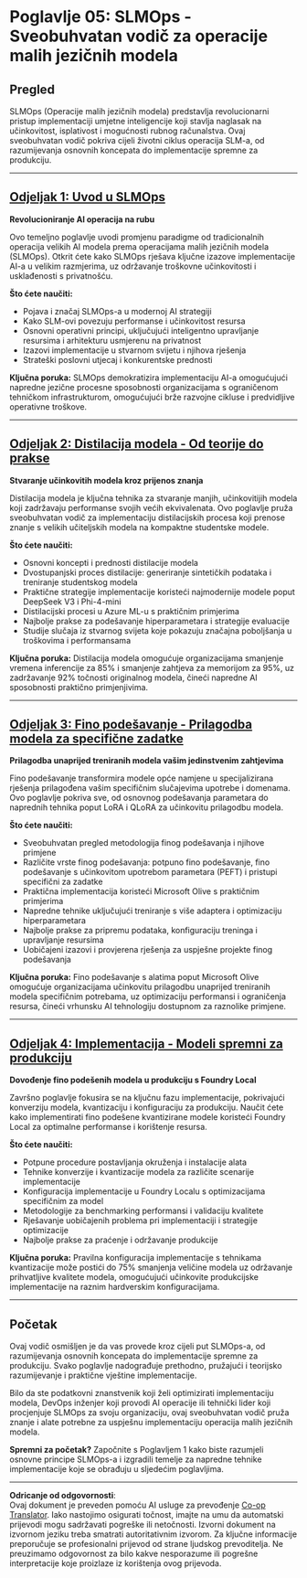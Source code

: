 <!--
CO_OP_TRANSLATOR_METADATA:
{
  "original_hash": "2db7a2f6e9873c3cd09fea6736bf360b",
  "translation_date": "2025-09-19T01:03:32+00:00",
  "source_file": "Module05/README.md",
  "language_code": "hr"
}
-->
# Poglavlje 05: SLMOps - Sveobuhvatan vodič za operacije malih jezičnih modela

## Pregled

SLMOps (Operacije malih jezičnih modela) predstavlja revolucionarni pristup implementaciji umjetne inteligencije koji stavlja naglasak na učinkovitost, isplativost i mogućnosti rubnog računalstva. Ovaj sveobuhvatan vodič pokriva cijeli životni ciklus operacija SLM-a, od razumijevanja osnovnih koncepata do implementacije spremne za produkciju.

---

## [Odjeljak 1: Uvod u SLMOps](./01.IntroduceSLMOps.md)

**Revolucioniranje AI operacija na rubu**

Ovo temeljno poglavlje uvodi promjenu paradigme od tradicionalnih operacija velikih AI modela prema operacijama malih jezičnih modela (SLMOps). Otkrit ćete kako SLMOps rješava ključne izazove implementacije AI-a u velikim razmjerima, uz održavanje troškovne učinkovitosti i usklađenosti s privatnošću.

**Što ćete naučiti:**
- Pojava i značaj SLMOps-a u modernoj AI strategiji
- Kako SLM-ovi povezuju performanse i učinkovitost resursa
- Osnovni operativni principi, uključujući inteligentno upravljanje resursima i arhitekturu usmjerenu na privatnost
- Izazovi implementacije u stvarnom svijetu i njihova rješenja
- Strateški poslovni utjecaj i konkurentske prednosti

**Ključna poruka:** SLMOps demokratizira implementaciju AI-a omogućujući napredne jezične procesne sposobnosti organizacijama s ograničenom tehničkom infrastrukturom, omogućujući brže razvojne cikluse i predvidljive operativne troškove.

---

## [Odjeljak 2: Distilacija modela - Od teorije do prakse](./02.SLMOps-Distillation.md)

**Stvaranje učinkovitih modela kroz prijenos znanja**

Distilacija modela je ključna tehnika za stvaranje manjih, učinkovitijih modela koji zadržavaju performanse svojih većih ekvivalenata. Ovo poglavlje pruža sveobuhvatan vodič za implementaciju distilacijskih procesa koji prenose znanje s velikih učiteljskih modela na kompaktne studentske modele.

**Što ćete naučiti:**
- Osnovni koncepti i prednosti distilacije modela
- Dvostupanjski proces distilacije: generiranje sintetičkih podataka i treniranje studentskog modela
- Praktične strategije implementacije koristeći najmodernije modele poput DeepSeek V3 i Phi-4-mini
- Distilacijski procesi u Azure ML-u s praktičnim primjerima
- Najbolje prakse za podešavanje hiperparametara i strategije evaluacije
- Studije slučaja iz stvarnog svijeta koje pokazuju značajna poboljšanja u troškovima i performansama

**Ključna poruka:** Distilacija modela omogućuje organizacijama smanjenje vremena inferencije za 85% i smanjenje zahtjeva za memorijom za 95%, uz zadržavanje 92% točnosti originalnog modela, čineći napredne AI sposobnosti praktično primjenjivima.

---

## [Odjeljak 3: Fino podešavanje - Prilagodba modela za specifične zadatke](./03.SLMOps-Finetuing.md)

**Prilagodba unaprijed treniranih modela vašim jedinstvenim zahtjevima**

Fino podešavanje transformira modele opće namjene u specijalizirana rješenja prilagođena vašim specifičnim slučajevima upotrebe i domenama. Ovo poglavlje pokriva sve, od osnovnog podešavanja parametara do naprednih tehnika poput LoRA i QLoRA za učinkovitu prilagodbu modela.

**Što ćete naučiti:**
- Sveobuhvatan pregled metodologija finog podešavanja i njihove primjene
- Različite vrste finog podešavanja: potpuno fino podešavanje, fino podešavanje s učinkovitom upotrebom parametara (PEFT) i pristupi specifični za zadatke
- Praktična implementacija koristeći Microsoft Olive s praktičnim primjerima
- Napredne tehnike uključujući treniranje s više adaptera i optimizaciju hiperparametara
- Najbolje prakse za pripremu podataka, konfiguraciju treninga i upravljanje resursima
- Uobičajeni izazovi i provjerena rješenja za uspješne projekte finog podešavanja

**Ključna poruka:** Fino podešavanje s alatima poput Microsoft Olive omogućuje organizacijama učinkovitu prilagodbu unaprijed treniranih modela specifičnim potrebama, uz optimizaciju performansi i ograničenja resursa, čineći vrhunsku AI tehnologiju dostupnom za raznolike primjene.

---

## [Odjeljak 4: Implementacija - Modeli spremni za produkciju](./04.SLMOps.Deployment.md)

**Dovođenje fino podešenih modela u produkciju s Foundry Local**

Završno poglavlje fokusira se na ključnu fazu implementacije, pokrivajući konverziju modela, kvantizaciju i konfiguraciju za produkciju. Naučit ćete kako implementirati fino podešene kvantizirane modele koristeći Foundry Local za optimalne performanse i korištenje resursa.

**Što ćete naučiti:**
- Potpune procedure postavljanja okruženja i instalacije alata
- Tehnike konverzije i kvantizacije modela za različite scenarije implementacije
- Konfiguracija implementacije u Foundry Localu s optimizacijama specifičnim za model
- Metodologije za benchmarking performansi i validaciju kvalitete
- Rješavanje uobičajenih problema pri implementaciji i strategije optimizacije
- Najbolje prakse za praćenje i održavanje produkcije

**Ključna poruka:** Pravilna konfiguracija implementacije s tehnikama kvantizacije može postići do 75% smanjenja veličine modela uz održavanje prihvatljive kvalitete modela, omogućujući učinkovite produkcijske implementacije na raznim hardverskim konfiguracijama.

---

## Početak

Ovaj vodič osmišljen je da vas provede kroz cijeli put SLMOps-a, od razumijevanja osnovnih koncepata do implementacije spremne za produkciju. Svako poglavlje nadograđuje prethodno, pružajući i teorijsko razumijevanje i praktične vještine implementacije.

Bilo da ste podatkovni znanstvenik koji želi optimizirati implementaciju modela, DevOps inženjer koji provodi AI operacije ili tehnički lider koji procjenjuje SLMOps za svoju organizaciju, ovaj sveobuhvatan vodič pruža znanje i alate potrebne za uspješnu implementaciju operacija malih jezičnih modela.

**Spremni za početak?** Započnite s Poglavljem 1 kako biste razumjeli osnovne principe SLMOps-a i izgradili temelje za napredne tehnike implementacije koje se obrađuju u sljedećim poglavljima.

---

**Odricanje od odgovornosti**:  
Ovaj dokument je preveden pomoću AI usluge za prevođenje [Co-op Translator](https://github.com/Azure/co-op-translator). Iako nastojimo osigurati točnost, imajte na umu da automatski prijevodi mogu sadržavati pogreške ili netočnosti. Izvorni dokument na izvornom jeziku treba smatrati autoritativnim izvorom. Za ključne informacije preporučuje se profesionalni prijevod od strane ljudskog prevoditelja. Ne preuzimamo odgovornost za bilo kakve nesporazume ili pogrešne interpretacije koje proizlaze iz korištenja ovog prijevoda.